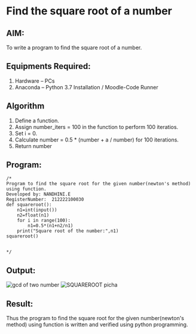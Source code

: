 # Find the square root of a number

## AIM:
To write a program to find the square root of a number.

## Equipments Required:
1. Hardware – PCs
2. Anaconda – Python 3.7 Installation / Moodle-Code Runner

## Algorithm
1. Define a function.
2. Assign number_iters = 100 in the function to perform 100 iteratios.
3. Set i = 0.
4. Calculate  number = 0.5 * (number + a / number) for 100 iterations.
5. Return number

## Program:
```
/*
Program to find the square root for the given number(newton's method) using function.
Developed by: NANDHINI.E
RegisterNumber:  212222100030
def squareroot():
    n1=int(input())
    n2=float(n1)
    for i in range(100):
        n1=0.5*(n1+n2/n1)
    print("Square root of the number:",n1)
squareroot()


*/
```

## Output:
![gcd of two number](gcd.png)
![SQUAREROOT](https://user-images.githubusercontent.com/121998147/232183889-5a67c7fc-6529-43c4-a0fc-1dd64a56d5da.png)
picha


## Result:
Thus the program to find the square root for the given number(newton's method) using function is written and verified using python programming.
